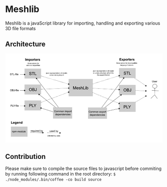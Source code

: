 # Meshlib

Meshlib is a javaScript library for importing, handling and exporting various 3D file formats


## Architecture

![System Architecture](img/architecture.png)


## Contribution

Please make sure to compile the source files to javascript before commiting
by running following command in the root directory:
`$ ./node_modules/.bin/coffee -co build source`
